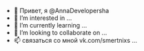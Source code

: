 - 👋 Привет, я @AnnaDevelopersha
- 👀 I’m interested in ...
- 🌱 I’m currently learning ...
- 💞️ I’m looking to collaborate on ...
- 📫 связаться со мной vk.com/smertnixs ...

<!---
AnnaDevelopersha/AnnaDevelopersha is a ✨ special ✨ repository because its `README.md` (this file) appears on your GitHub profile.
You can click the Preview link to take a look at your changes.
--->
